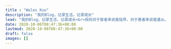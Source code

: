 ```yaml
---
title : "Wales Kuo"
description: "我的Blog，记录生活，记录成长"
lead: "我的Blog，记录生活，记录成长<br>规则对于智者来说是指导，对于愚者来说是遵从。<br>你的专业程度决定着你的专业高度！"
date: 2020-10-06T08:47:36+00:00
lastmod: 2020-10-06T08:47:36+00:00
draft: false
images: []
---
```

